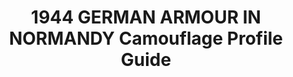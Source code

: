 ---
layout: product
title: "1944 GERMAN ARMOUR IN NORMANDY  Camouflage Profile Guide"
price: "TBA" 
desc: "Knjiga"
img_path: "/assets/img/AK916.webp"
brand: "AK"
available: false
special_offer: false
new: false
soon: false
cat: "090000"
subcat: "090200"
subsubcat: "090202"
sifra: "AK916"
popular: false
---